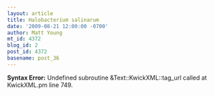 ```yaml
---
layout: article
title: Halobacterium salinarum
date: '2009-08-21 12:00:00 -0700'
author: Matt Young
mt_id: 4372
blog_id: 2
post_id: 4372
basename: post_36
---
```

<p><strong>Syntax Error:</strong> Undefined subroutine &Text::KwickXML::tag_url called at KwickXML.pm line 749.
</p>

